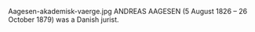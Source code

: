 Aagesen-akademisk-vaerge.jpg ANDREAS AAGESEN (5 August 1826 – 26 October 1879) was a Danish jurist.
